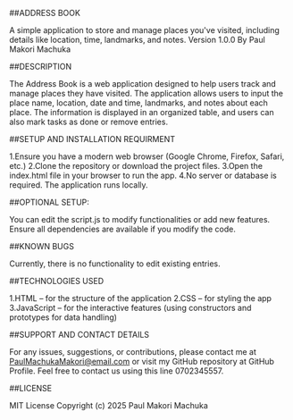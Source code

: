 ##ADDRESS BOOK

A simple application to store and manage places you've visited, including details like location, time, landmarks, and notes. Version 1.0.0
By Paul Makori Machuka

##DESCRIPTION

The Address Book is a web application designed to help users track and manage places they have visited. The application allows users to input the place name, location, date and time, landmarks, and notes about each place. The information is displayed in an organized table, and users can also mark tasks as done or remove entries.

##SETUP AND INSTALLATION REQUIRMENT

1.Ensure you have a modern web browser (Google Chrome, Firefox, Safari, etc.)
2.Clone the repository or download the project files.
3.Open the index.html file in your browser to run the app.
4.No server or database is required. The application runs locally.

##OPTIONAL SETUP:

You can edit the script.js to modify functionalities or add new features.
Ensure all dependencies are available if you modify the code.

##KNOWN BUGS

Currently, there is no functionality to edit existing entries.

##TECHNOLOGIES USED

1.HTML – for the structure of the application
2.CSS – for styling the app
3.JavaScript – for the interactive features (using constructors and prototypes for data handling)

##SUPPORT AND CONTACT DETAILS

For any issues, suggestions, or contributions, please contact me at PaulMachukaMakori@email.com or visit my GitHub repository at GitHub Profile. Feel free to contact us using this line 0702345557.

##LICENSE

MIT License
Copyright (c) 2025 Paul Makori Machuka
